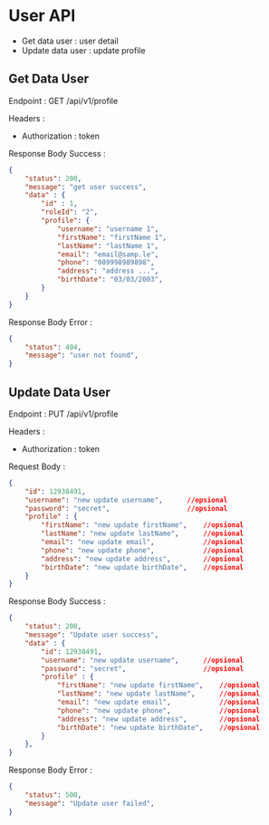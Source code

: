 # User API
- Get data user     : user detail
- Update data user  : update profile

## Get Data User

Endpoint : GET /api/v1/profile

Headers :
- Authorization : token

Response Body Success :
```json
{
    "status": 200,
    "message": "get user success",
    "data" : {
        "id" : 1,
        "roleId": "2",
        "profile": {
            "username": "username 1",
            "firstName": "firstName 1",
            "lastName": "lastName 1",
            "email": "email@samp.le",
            "phone": "089998989898",
            "address": "address ...",
            "birthDate": "03/03/2003",
        }
    }
}
```

Response Body Error :
```json
{
    "status": 404,
    "message": "user not found",    
}
```

## Update Data User

Endpoint : PUT /api/v1/profile

Headers :
- Authorization : token

Request Body :
```json
{
    "id": 12938491,
    "username": "new update username",      //opsional
    "password": "secret",                   //opsional
    "profile" : {
        "firstName": "new update firstName",    //opsional
        "lastName": "new update lastName",      //opsional
        "email": "new update email",            //opsional
        "phone": "new update phone",            //opsional
        "address": "new update address",        //opsional
        "birthDate": "new update birthDate",    //opsional
    }
}
```

Response Body Success :
```json
{
    "status": 200,
    "message": "Update user success",
    "data" : {
        "id": 12938491,
        "username": "new update username",      //opsional
        "password": "secret",                   //opsional
        "profile" : {
            "firstName": "new update firstName",    //opsional
            "lastName": "new update lastName",      //opsional
            "email": "new update email",            //opsional
            "phone": "new update phone",            //opsional
            "address": "new update address",        //opsional
            "birthDate": "new update birthDate",    //opsional
        }  
    },            
}
```

Response Body Error :
```json
{
    "status": 500,
    "message": "Update user failed",    
}
```
